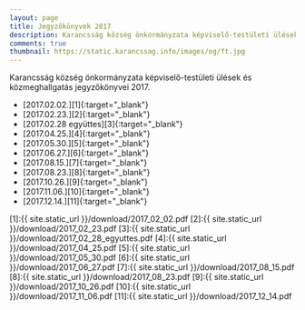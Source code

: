 ```yaml
---
layout: page
title: Jegyzőkönyvek 2017
description: Karancsság község önkormányzata képviselő-testületi ülések és közmeghallgatás jegyzőkönyvei 2017.
comments: true
thumbnail: https://static.karancssag.info/images/og/ft.jpg
---
```


Karancsság község önkormányzata képviselő-testületi ülések és közmeghallgatás jegyzőkönyvei 2017.

+ [2017.02.02.][1]{:target="_blank"}
+ [2017.02.23.][2]{:target="_blank"}
+ [2017.02.28 együttes][3]{:target="_blank"}
+ [2017.04.25.][4]{:target="_blank"}
+ [2017.05.30.][5]{:target="_blank"}
+ [2017.06.27.][6]{:target="_blank"}
+ [2017.08.15.][7]{:target="_blank"}
+ [2017.08.23.][8]{:target="_blank"}
+ [2017.10.26.][9]{:target="_blank"}
+ [2017.11.06.][10]{:target="_blank"}
+ [2017.12.14.][11]{:target="_blank"}

[1]:{{ site.static_url }}/download/2017_02_02.pdf
[2]:{{ site.static_url }}/download/2017_02_23.pdf
[3]:{{ site.static_url }}/download/2017_02_28_egyuttes.pdf
[4]:{{ site.static_url }}/download/2017_04_25.pdf
[5]:{{ site.static_url }}/download/2017_05_30.pdf
[6]:{{ site.static_url }}/download/2017_06_27.pdf
[7]:{{ site.static_url }}/download/2017_08_15.pdf
[8]:{{ site.static_url }}/download/2017_08_23.pdf
[9]:{{ site.static_url }}/download/2017_10_26.pdf
[10]:{{ site.static_url }}/download/2017_11_06.pdf
[11]:{{ site.static_url }}/download/2017_12_14.pdf

